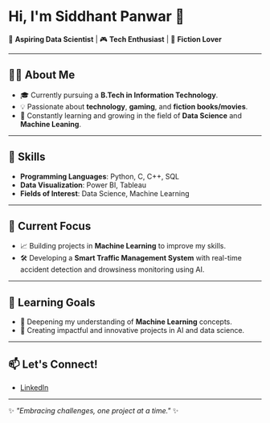 # Hi, I'm Siddhant Panwar 👋

🌟 **Aspiring Data Scientist** | 🎮 **Tech Enthusiast** | 📖 **Fiction Lover**

---

## 👨‍💻 About Me
- 🎓 Currently pursuing a **B.Tech in Information Technology**.
- 💡 Passionate about **technology**, **gaming**, and **fiction books/movies**.
- 🌱 Constantly learning and growing in the field of **Data Science** and **Machine Leaning**.

---

## 🔧 Skills
- **Programming Languages**: Python, C, C++, SQL  
- **Data Visualization**: Power BI, Tableau  
- **Fields of Interest**: Data Science, Machine Learning  

---

## 🚀 Current Focus
- 📈 Building projects in **Machine Learning** to improve my skills.
- 🛠️ Developing a **Smart Traffic Management System** with real-time accident detection and drowsiness monitoring using AI.

---

## 🎯 Learning Goals
- 🌟 Deepening my understanding of **Machine Learning** concepts.
- 🤖 Creating impactful and innovative projects in AI and data science.

---

## 📫 Let's Connect!
- [LinkedIn](https://www.linkedin.com/in/siddhant-panwar/#)

---

✨ _"Embracing challenges, one project at a time."_ ✨
